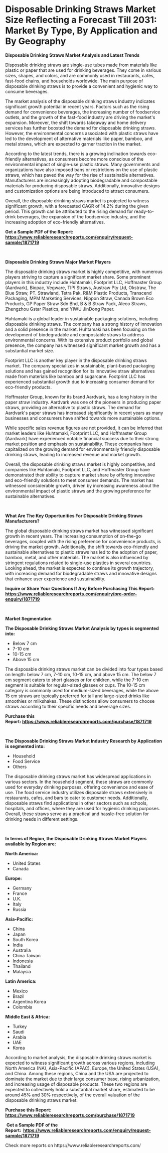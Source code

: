 <p><h1>Disposable Drinking Straws Market Size Reflecting a Forecast Till 2031: Market By Type, By Application and By Geography</h1></p><p><strong>Disposable Drinking Straws Market Analysis and Latest Trends</strong></p>
<p><p>Disposable drinking straws are single-use tubes made from materials like plastic or paper that are used for drinking beverages. They come in various sizes, shapes, and colors, and are commonly used in restaurants, cafes, fast-food chains, and households worldwide. The main purpose of disposable drinking straws is to provide a convenient and hygienic way to consume beverages.</p><p>The market analysis of the disposable drinking straws industry indicates significant growth potential in recent years. Factors such as the rising demand for convenience beverages, the increasing number of foodservice outlets, and the growth of the fast-food industry are driving the market's expansion. Moreover, the shift towards takeaway and home delivery services has further boosted the demand for disposable drinking straws. However, the environmental concerns associated with plastic straws have led to the development of alternative materials like paper, bamboo, and metal straws, which are expected to garner traction in the market.</p><p>According to the latest trends, there is a growing inclination towards eco-friendly alternatives, as consumers become more conscious of the environmental impact of single-use plastic straws. Many governments and organizations have also imposed bans or restrictions on the use of plastic straws, which has paved the way for the rise of sustainable alternatives. Manufacturers are increasingly adopting biodegradable and compostable materials for producing disposable straws. Additionally, innovative designs and customization options are being introduced to attract consumers.</p><p>Overall, the disposable drinking straws market is projected to witness significant growth, with a forecasted CAGR of 14.2% during the given period. This growth can be attributed to the rising demand for ready-to-drink beverages, the expansion of the foodservice industry, and the increasing adoption of eco-friendly alternatives.</p></p>
<p><strong>Get a Sample PDF of the Report:&nbsp; <a href="https://www.reliableresearchreports.com/enquiry/request-sample/1871719">https://www.reliableresearchreports.com/enquiry/request-sample/1871719</a></strong></p>
<p>&nbsp;</p>
<p><strong>Disposable Drinking Straws Major Market Players</strong></p>
<p><p>The disposable drinking straws market is highly competitive, with numerous players striving to capture a significant market share. Some prominent players in this industry include Huhtamaki, Footprint LLC, Hoffmaster Group (Aardvark), Biopac, Vegware, TIPI Straws, Austraw Pty Ltd, Okstraw, The Blue Straw, PT. Strawland, Tetra Pak, R&M Plastic Products, Transcend Packaging, MPM Marketing Services, Nippon Straw, Canada Brown Eco Products, GP Paper Straw Sdn Bhd, B & B Straw Pack, Aleco Straws, Zhengzhou Gstar Plastics, and YIWU JinDong Paper.</p><p>Huhtamaki is a global leader in sustainable packaging solutions, including disposable drinking straws. The company has a strong history of innovation and a solid presence in the market. Huhtamaki has been focusing on the development of biodegradable and compostable straws to address environmental concerns. With its extensive product portfolio and global presence, the company has witnessed significant market growth and has a substantial market size.</p><p>Footprint LLC is another key player in the disposable drinking straws market. The company specializes in sustainable, plant-based packaging solutions and has gained recognition for its innovative straw alternatives made from materials like bamboo and sugarcane. Footprint LLC has experienced substantial growth due to increasing consumer demand for eco-friendly products.</p><p>Hoffmaster Group, known for its brand Aardvark, has a long history in the paper straw industry. Aardvark was one of the pioneers in producing paper straws, providing an alternative to plastic straws. The demand for Aardvark's paper straws has increased significantly in recent years as many businesses and consumers have shifted towards more sustainable options.</p><p>While specific sales revenue figures are not provided, it can be inferred that market leaders like Huhtamaki, Footprint LLC, and Hoffmaster Group (Aardvark) have experienced notable financial success due to their strong market position and emphasis on sustainability. These companies have capitalized on the growing demand for environmentally friendly disposable drinking straws, leading to increased revenue and market growth.</p><p>Overall, the disposable drinking straws market is highly competitive, and companies like Huhtamaki, Footprint LLC, and Hoffmaster Group have demonstrated their ability to capture market share by offering innovative and eco-friendly solutions to meet consumer demands. The market has witnessed considerable growth, driven by increasing awareness about the environmental impact of plastic straws and the growing preference for sustainable alternatives.</p></p>
<p>&nbsp;</p>
<p><strong>What Are The Key Opportunities For Disposable Drinking Straws Manufacturers?</strong></p>
<p><p>The global disposable drinking straws market has witnessed significant growth in recent years. The increasing consumption of on-the-go beverages, coupled with the rising preference for convenience products, is driving the market growth. Additionally, the shift towards eco-friendly and sustainable alternatives to plastic straws has led to the adoption of paper, bamboo, metal, and other materials. The market is also influenced by stringent regulations related to single-use plastics in several countries. Looking ahead, the market is expected to continue its growth trajectory, with increasing demand for biodegradable straws and innovative designs that enhance user experience and sustainability.</p></p>
<p><strong>Inquire or Share Your Questions If Any Before Purchasing This Report: <a href="https://www.reliableresearchreports.com/enquiry/pre-order-enquiry/1871719">https://www.reliableresearchreports.com/enquiry/pre-order-enquiry/1871719</a></strong></p>
<p>&nbsp;</p>
<p><strong>Market Segmentation</strong></p>
<p><strong>The Disposable Drinking Straws Market Analysis by types is segmented into:</strong></p>
<p><ul><li>Below 7 cm</li><li>7-10 cm</li><li>10-15 cm</li><li>Above 15 cm</li></ul></p>
<p><p>The disposable drinking straws market can be divided into four types based on length: below 7 cm, 7-10 cm, 10-15 cm, and above 15 cm. The below 7 cm segment caters to short glasses or for children, while the 7-10 cm segment is suitable for regular-sized glasses or cups. The 10-15 cm category is commonly used for medium-sized beverages, while the above 15 cm straws are typically preferred for tall and large-sized drinks like smoothies or milkshakes. These distinctions allow consumers to choose straws according to their specific needs and beverage sizes.</p></p>
<p><strong>Purchase this Report:&nbsp;<a href="https://www.reliableresearchreports.com/purchase/1871719">https://www.reliableresearchreports.com/purchase/1871719</a></strong></p>
<p>&nbsp;</p>
<p><strong>The Disposable Drinking Straws Market Industry Research by Application is segmented into:</strong></p>
<p><ul><li>Household</li><li>Food Service</li><li>Others</li></ul></p>
<p><p>The disposable drinking straws market has widespread applications in various sectors. In the household segment, these straws are commonly used for everyday drinking purposes, offering convenience and ease of use. The food service industry utilizes disposable straws extensively in restaurants, cafes, and bars to cater to customer needs. Additionally, disposable straws find applications in other sectors such as schools, hospitals, and offices, where they are used for hygienic drinking purposes. Overall, these straws serve as a practical and hassle-free solution for drinking needs in different settings.</p></p>
<p>&nbsp;</p>
<p><strong>In terms of Region, the Disposable Drinking Straws Market Players available by Region are:</strong></p>
<p>
    <p> <strong> North America: </strong>
        <ul>
            <li>United States</li>
            <li>Canada</li>
        </ul>
        </p> 
    <p> <strong> Europe: </strong>
        <ul>
            <li>Germany</li>
            <li>France</li>
            <li>U.K.</li>
            <li>Italy</li>
            <li>Russia</li>
        </ul>
        </p> 
    <p> <strong> Asia-Pacific: </strong>
        <ul>
            <li>China</li>
            <li>Japan</li>
            <li>South Korea</li>
            <li>India</li>
            <li>Australia</li>
            <li>China Taiwan</li>
            <li>Indonesia</li>
            <li>Thailand</li>
            <li>Malaysia</li>
        </ul>
        </p> 
    <p> <strong> Latin America: </strong>
        <ul>
            <li>Mexico</li>
            <li>Brazil</li>
            <li>Argentina Korea</li>
            <li>Colombia</li>
        </ul>
        </p> 
    <p> <strong> Middle East & Africa: </strong>
        <ul>
            <li>Turkey</li>
            <li>Saudi</li>
            <li>Arabia</li>
            <li>UAE</li>
            <li>Korea</li>
        </ul>
    </p>
    </p>
<p><p>According to market analysis, the disposable drinking straws market is expected to witness significant growth across various regions, including North America (NA), Asia-Pacific (APAC), Europe, the United States (USA), and China. Among these regions, China and the USA are projected to dominate the market due to their large consumer base, rising urbanization, and increasing usage of disposable products. These two regions are expected to collectively hold a substantial market share, estimated to be around 45% and 30% respectively, of the overall valuation of the disposable drinking straws market.</p></p>
<p><strong>Purchase this Report: <a href="https://www.reliableresearchreports.com/purchase/1871719">https://www.reliableresearchreports.com/purchase/1871719</a></strong></p>
<p>&nbsp;<strong>Get a Sample PDF of the Report:&nbsp;&nbsp;<a href="https://www.reliableresearchreports.com/enquiry/request-sample/1871719">https://www.reliableresearchreports.com/enquiry/request-sample/1871719</a></strong></p>
<p><strong></strong></p>
<p>Check more reports on https://www.reliableresearchreports.com/</p>